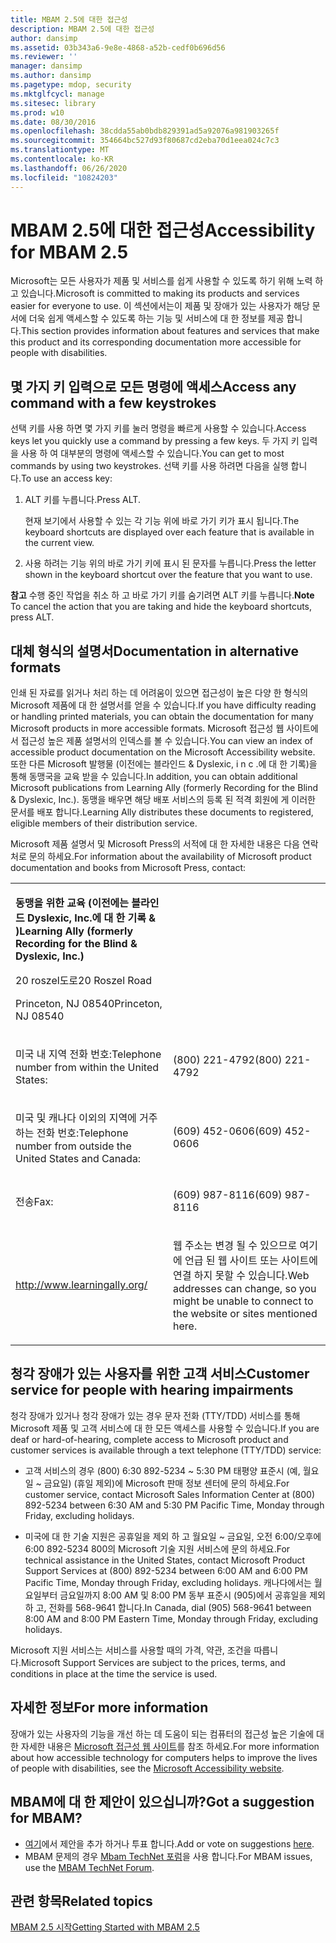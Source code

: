 ```yaml
---
title: MBAM 2.5에 대한 접근성
description: MBAM 2.5에 대한 접근성
author: dansimp
ms.assetid: 03b343a6-9e8e-4868-a52b-cedf0b696d56
ms.reviewer: ''
manager: dansimp
ms.author: dansimp
ms.pagetype: mdop, security
ms.mktglfcycl: manage
ms.sitesec: library
ms.prod: w10
ms.date: 08/30/2016
ms.openlocfilehash: 38cdda55ab0bdb829391ad5a92076a981903265f
ms.sourcegitcommit: 354664bc527d93f80687cd2eba70d1eea024c7c3
ms.translationtype: MT
ms.contentlocale: ko-KR
ms.lasthandoff: 06/26/2020
ms.locfileid: "10824203"
---
```

# <span data-ttu-id="31fc3-103">MBAM 2.5에 대한 접근성</span><span class="sxs-lookup"><span data-stu-id="31fc3-103">Accessibility for MBAM 2.5</span></span>


<span data-ttu-id="31fc3-104">Microsoft는 모든 사용자가 제품 및 서비스를 쉽게 사용할 수 있도록 하기 위해 노력 하 고 있습니다.</span><span class="sxs-lookup"><span data-stu-id="31fc3-104">Microsoft is committed to making its products and services easier for everyone to use.</span></span> <span data-ttu-id="31fc3-105">이 섹션에서는이 제품 및 장애가 있는 사용자가 해당 문서에 더욱 쉽게 액세스할 수 있도록 하는 기능 및 서비스에 대 한 정보를 제공 합니다.</span><span class="sxs-lookup"><span data-stu-id="31fc3-105">This section provides information about features and services that make this product and its corresponding documentation more accessible for people with disabilities.</span></span>

## <span data-ttu-id="31fc3-106">몇 가지 키 입력으로 모든 명령에 액세스</span><span class="sxs-lookup"><span data-stu-id="31fc3-106">Access any command with a few keystrokes</span></span>


<span data-ttu-id="31fc3-107">선택 키를 사용 하면 몇 가지 키를 눌러 명령을 빠르게 사용할 수 있습니다.</span><span class="sxs-lookup"><span data-stu-id="31fc3-107">Access keys let you quickly use a command by pressing a few keys.</span></span> <span data-ttu-id="31fc3-108">두 가지 키 입력을 사용 하 여 대부분의 명령에 액세스할 수 있습니다.</span><span class="sxs-lookup"><span data-stu-id="31fc3-108">You can get to most commands by using two keystrokes.</span></span> <span data-ttu-id="31fc3-109">선택 키를 사용 하려면 다음을 실행 합니다.</span><span class="sxs-lookup"><span data-stu-id="31fc3-109">To use an access key:</span></span>

1.  <span data-ttu-id="31fc3-110">ALT 키를 누릅니다.</span><span class="sxs-lookup"><span data-stu-id="31fc3-110">Press ALT.</span></span>

    <span data-ttu-id="31fc3-111">현재 보기에서 사용할 수 있는 각 기능 위에 바로 가기 키가 표시 됩니다.</span><span class="sxs-lookup"><span data-stu-id="31fc3-111">The keyboard shortcuts are displayed over each feature that is available in the current view.</span></span>

2.  <span data-ttu-id="31fc3-112">사용 하려는 기능 위의 바로 가기 키에 표시 된 문자를 누릅니다.</span><span class="sxs-lookup"><span data-stu-id="31fc3-112">Press the letter shown in the keyboard shortcut over the feature that you want to use.</span></span>

<span data-ttu-id="31fc3-113">**참고**  수행 중인 작업을 취소 하 고 바로 가기 키를 숨기려면 ALT 키를 누릅니다.</span><span class="sxs-lookup"><span data-stu-id="31fc3-113">**Note** To cancel the action that you are taking and hide the keyboard shortcuts, press ALT.</span></span>

 

## <span data-ttu-id="31fc3-114">대체 형식의 설명서</span><span class="sxs-lookup"><span data-stu-id="31fc3-114">Documentation in alternative formats</span></span>


<span data-ttu-id="31fc3-115">인쇄 된 자료를 읽거나 처리 하는 데 어려움이 있으면 접근성이 높은 다양 한 형식의 Microsoft 제품에 대 한 설명서를 얻을 수 있습니다.</span><span class="sxs-lookup"><span data-stu-id="31fc3-115">If you have difficulty reading or handling printed materials, you can obtain the documentation for many Microsoft products in more accessible formats.</span></span> <span data-ttu-id="31fc3-116">Microsoft 접근성 웹 사이트에서 접근성 높은 제품 설명서의 인덱스를 볼 수 있습니다.</span><span class="sxs-lookup"><span data-stu-id="31fc3-116">You can view an index of accessible product documentation on the Microsoft Accessibility website.</span></span> <span data-ttu-id="31fc3-117">또한 다른 Microsoft 발행물 (이전에는 블라인드 & Dyslexic, i n c .에 대 한 기록)을 통해 동맹국을 교육 받을 수 있습니다.</span><span class="sxs-lookup"><span data-stu-id="31fc3-117">In addition, you can obtain additional Microsoft publications from Learning Ally (formerly Recording for the Blind & Dyslexic, Inc.).</span></span> <span data-ttu-id="31fc3-118">동맹을 배우면 해당 배포 서비스의 등록 된 적격 회원에 게 이러한 문서를 배포 합니다.</span><span class="sxs-lookup"><span data-stu-id="31fc3-118">Learning Ally distributes these documents to registered, eligible members of their distribution service.</span></span>

<span data-ttu-id="31fc3-119">Microsoft 제품 설명서 및 Microsoft Press의 서적에 대 한 자세한 내용은 다음 연락처로 문의 하세요.</span><span class="sxs-lookup"><span data-stu-id="31fc3-119">For information about the availability of Microsoft product documentation and books from Microsoft Press, contact:</span></span>

<table>
<colgroup>
<col width="50%" />
<col width="50%" />
</colgroup>
<tbody>
<tr class="odd">
<td align="left"><p><strong><span data-ttu-id="31fc3-120">동맹을 위한 교육 (이전에는 블라인드 Dyslexic, Inc.에 대 한 기록 &amp; )</span><span class="sxs-lookup"><span data-stu-id="31fc3-120">Learning Ally (formerly Recording for the Blind &amp; Dyslexic, Inc.)</span></span></strong></p>
<p><span data-ttu-id="31fc3-121">20 roszel도로</span><span class="sxs-lookup"><span data-stu-id="31fc3-121">20 Roszel Road</span></span></p>
<p><span data-ttu-id="31fc3-122">Princeton, NJ 08540</span><span class="sxs-lookup"><span data-stu-id="31fc3-122">Princeton, NJ 08540</span></span></p></td>
<td align="left"><p></p></td>
</tr>
<tr class="even">
<td align="left"><p><span data-ttu-id="31fc3-123">미국 내 지역 전화 번호:</span><span class="sxs-lookup"><span data-stu-id="31fc3-123">Telephone number from within the United States:</span></span></p></td>
<td align="left"><p><span data-ttu-id="31fc3-124">(800) 221-4792</span><span class="sxs-lookup"><span data-stu-id="31fc3-124">(800) 221-4792</span></span></p></td>
</tr>
<tr class="odd">
<td align="left"><p><span data-ttu-id="31fc3-125">미국 및 캐나다 이외의 지역에 거주 하는 전화 번호:</span><span class="sxs-lookup"><span data-stu-id="31fc3-125">Telephone number from outside the United States and Canada:</span></span></p></td>
<td align="left"><p><span data-ttu-id="31fc3-126">(609) 452-0606</span><span class="sxs-lookup"><span data-stu-id="31fc3-126">(609) 452-0606</span></span></p></td>
</tr>
<tr class="even">
<td align="left"><p><span data-ttu-id="31fc3-127">전송</span><span class="sxs-lookup"><span data-stu-id="31fc3-127">Fax:</span></span></p></td>
<td align="left"><p><span data-ttu-id="31fc3-128">(609) 987-8116</span><span class="sxs-lookup"><span data-stu-id="31fc3-128">(609) 987-8116</span></span></p></td>
</tr>
<tr class="odd">
<td align="left"><p><a href="https://go.microsoft.com/fwlink/?linkid=239" data-raw-source="[http://www.learningally.org/](https://go.microsoft.com/fwlink/?linkid=239)">http://www.learningally.org/</a></p></td>
<td align="left"><p><span data-ttu-id="31fc3-129">웹 주소는 변경 될 수 있으므로 여기에 언급 된 웹 사이트 또는 사이트에 연결 하지 못할 수 있습니다.</span><span class="sxs-lookup"><span data-stu-id="31fc3-129">Web addresses can change, so you might be unable to connect to the website or sites mentioned here.</span></span></p></td>
</tr>
</tbody>
</table>

 

## <span data-ttu-id="31fc3-130">청각 장애가 있는 사용자를 위한 고객 서비스</span><span class="sxs-lookup"><span data-stu-id="31fc3-130">Customer service for people with hearing impairments</span></span>


<span data-ttu-id="31fc3-131">청각 장애가 있거나 청각 장애가 있는 경우 문자 전화 (TTY/TDD) 서비스를 통해 Microsoft 제품 및 고객 서비스에 대 한 모든 액세스를 사용할 수 있습니다.</span><span class="sxs-lookup"><span data-stu-id="31fc3-131">If you are deaf or hard-of-hearing, complete access to Microsoft product and customer services is available through a text telephone (TTY/TDD) service:</span></span>

-   <span data-ttu-id="31fc3-132">고객 서비스의 경우 (800) 6:30 892-5234 ~ 5:30 PM 태평양 표준시 (예, 월요일 ~ 금요일) (휴일 제외)에 Microsoft 판매 정보 센터에 문의 하세요.</span><span class="sxs-lookup"><span data-stu-id="31fc3-132">For customer service, contact Microsoft Sales Information Center at (800) 892-5234 between 6:30 AM and 5:30 PM Pacific Time, Monday through Friday, excluding holidays.</span></span>

-   <span data-ttu-id="31fc3-133">미국에 대 한 기술 지원은 공휴일을 제외 하 고 월요일 ~ 금요일, 오전 6:00/오후에 6:00 892-5234 800의 Microsoft 기술 지원 서비스에 문의 하세요.</span><span class="sxs-lookup"><span data-stu-id="31fc3-133">For technical assistance in the United States, contact Microsoft Product Support Services at (800) 892-5234 between 6:00 AM and 6:00 PM Pacific Time, Monday through Friday, excluding holidays.</span></span> <span data-ttu-id="31fc3-134">캐나다에서는 월요일부터 금요일까지 8:00 AM 및 8:00 PM 동부 표준시 (905)에서 공휴일을 제외 하 고, 전화를 568-9641 합니다.</span><span class="sxs-lookup"><span data-stu-id="31fc3-134">In Canada, dial (905) 568-9641 between 8:00 AM and 8:00 PM Eastern Time, Monday through Friday, excluding holidays.</span></span>

<span data-ttu-id="31fc3-135">Microsoft 지원 서비스는 서비스를 사용할 때의 가격, 약관, 조건을 따릅니다.</span><span class="sxs-lookup"><span data-stu-id="31fc3-135">Microsoft Support Services are subject to the prices, terms, and conditions in place at the time the service is used.</span></span>

## <span data-ttu-id="31fc3-136">자세한 정보</span><span class="sxs-lookup"><span data-stu-id="31fc3-136">For more information</span></span>


<span data-ttu-id="31fc3-137">장애가 있는 사용자의 기능을 개선 하는 데 도움이 되는 컴퓨터의 접근성 높은 기술에 대 한 자세한 내용은 [Microsoft 접근성 웹 사이트](https://go.microsoft.com/fwlink/?linkid=8431)를 참조 하세요.</span><span class="sxs-lookup"><span data-stu-id="31fc3-137">For more information about how accessible technology for computers helps to improve the lives of people with disabilities, see the [Microsoft Accessibility website](https://go.microsoft.com/fwlink/?linkid=8431).</span></span>

## <span data-ttu-id="31fc3-138">MBAM에 대 한 제안이 있으십니까?</span><span class="sxs-lookup"><span data-stu-id="31fc3-138">Got a suggestion for MBAM?</span></span>
- <span data-ttu-id="31fc3-139">[여기](http://mbam.uservoice.com/forums/268571-microsoft-bitlocker-administration-and-monitoring)에서 제안을 추가 하거나 투표 합니다.</span><span class="sxs-lookup"><span data-stu-id="31fc3-139">Add or vote on suggestions [here](http://mbam.uservoice.com/forums/268571-microsoft-bitlocker-administration-and-monitoring).</span></span> 
- <span data-ttu-id="31fc3-140">MBAM 문제의 경우 [Mbam TechNet 포럼](https://social.technet.microsoft.com/Forums/home?forum=mdopmbam)을 사용 합니다.</span><span class="sxs-lookup"><span data-stu-id="31fc3-140">For MBAM issues, use the [MBAM TechNet Forum](https://social.technet.microsoft.com/Forums/home?forum=mdopmbam).</span></span>

## <span data-ttu-id="31fc3-141">관련 항목</span><span class="sxs-lookup"><span data-stu-id="31fc3-141">Related topics</span></span>


[<span data-ttu-id="31fc3-142">MBAM 2.5 시작</span><span class="sxs-lookup"><span data-stu-id="31fc3-142">Getting Started with MBAM 2.5</span></span>](getting-started-with-mbam-25.md)

 

 





